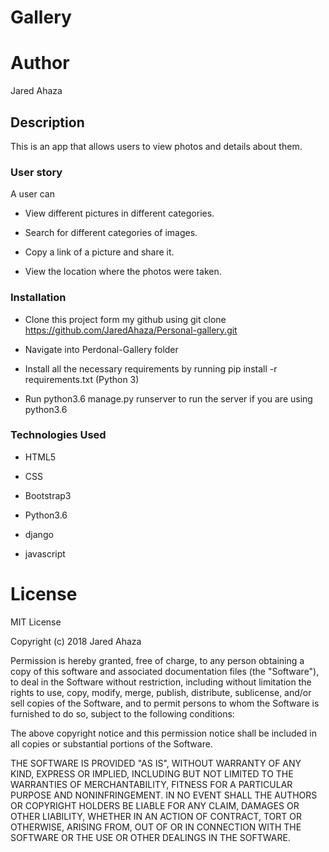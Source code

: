# Gallery

# Author

Jared Ahaza

## Description

This is an app that allows users to view photos and details about them.

### User story

A user can

+ View different pictures in different categories.

+ Search for different categories of images.

+ Copy a link of a picture and share it.

+ View the location where the photos were taken.

### Installation

+ Clone this project form my github using git clone https://github.com/JaredAhaza/Personal-gallery.git

+ Navigate into Perdonal-Gallery folder

+ Install all the necessary requirements by running pip install -r requirements.txt (Python 3)

+ Run python3.6 manage.py runserver to run the server if you are using python3.6

### Technologies Used

+ HTML5

+ CSS

+ Bootstrap3

+ Python3.6

+ django

+ javascript

# License

MIT License

Copyright (c) 2018 Jared Ahaza

Permission is hereby granted, free of charge, to any person obtaining a copy
of this software and associated documentation files (the "Software"), to deal
in the Software without restriction, including without limitation the rights
to use, copy, modify, merge, publish, distribute, sublicense, and/or sell
copies of the Software, and to permit persons to whom the Software is
furnished to do so, subject to the following conditions:

The above copyright notice and this permission notice shall be included in all
copies or substantial portions of the Software.

THE SOFTWARE IS PROVIDED "AS IS", WITHOUT WARRANTY OF ANY KIND, EXPRESS OR
IMPLIED, INCLUDING BUT NOT LIMITED TO THE WARRANTIES OF MERCHANTABILITY,
FITNESS FOR A PARTICULAR PURPOSE AND NONINFRINGEMENT. IN NO EVENT SHALL THE
AUTHORS OR COPYRIGHT HOLDERS BE LIABLE FOR ANY CLAIM, DAMAGES OR OTHER
LIABILITY, WHETHER IN AN ACTION OF CONTRACT, TORT OR OTHERWISE, ARISING FROM,
OUT OF OR IN CONNECTION WITH THE SOFTWARE OR THE USE OR OTHER DEALINGS IN THE
SOFTWARE.
